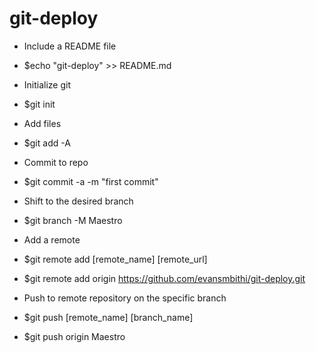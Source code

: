 # git-deploy

- Include a README file
- $echo "git-deploy" >> README.md

- Initialize git
- $git init

- Add files 
- $git add -A

- Commit to repo
- $git commit -a -m "first commit"

- Shift to the desired branch
- $git branch -M Maestro

- Add a remote 
- $git remote add [remote_name] [remote_url]
- $git remote add origin https://github.com/evansmbithi/git-deploy.git

- Push to remote repository on the specific branch
- $git push [remote_name] [branch_name]
- $git push origin Maestro
